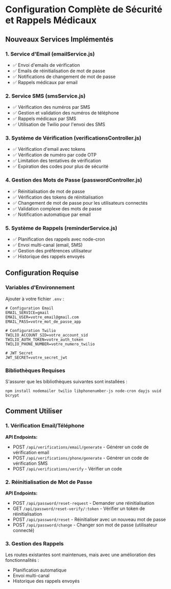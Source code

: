 # Configuration Complète de Sécurité et Rappels Médicaux

## Nouveaux Services Implémentés

### 1. Service d'Email (emailService.js)
- ✅ Envoi d'emails de vérification
- ✅ Emails de réinitialisation de mot de passe
- ✅ Notifications de changement de mot de passe
- ✅ Rappels médicaux par email

### 2. Service SMS (smsService.js)
- ✅ Vérification des numéros par SMS
- ✅ Gestion et validation des numéros de téléphone
- ✅ Rappels médicaux par SMS
- ✅ Utilisation de Twilio pour l'envoi des SMS

### 3. Système de Vérification (verificationsController.js)
- ✅ Vérification d'email avec tokens
- ✅ Vérification de numéro par code OTP
- ✅ Limitation des tentatives de vérification
- ✅ Expiration des codes pour plus de sécurité

### 4. Gestion des Mots de Passe (passwordController.js)
- ✅ Réinitialisation de mot de passe
- ✅ Vérification des tokens de réinitialisation
- ✅ Changement de mot de passe pour les utilisateurs connectés
- ✅ Validation complexe des mots de passe
- ✅ Notification automatique par email

### 5. Système de Rappels (reminderService.js)
- ✅ Planification des rappels avec node-cron
- ✅ Envoi multi-canal (email, SMS)
- ✅ Gestion des préférences utilisateur
- ✅ Historique des rappels envoyés

## Configuration Requise

### Variables d'Environnement

Ajouter à votre fichier `.env` :

```
# Configuration Email
EMAIL_SERVICE=gmail
EMAIL_USER=votre_email@gmail.com
EMAIL_PASS=votre_mot_de_passe_app

# Configuration Twilio
TWILIO_ACCOUNT_SID=votre_account_sid
TWILIO_AUTH_TOKEN=votre_auth_token
TWILIO_PHONE_NUMBER=votre_numero_twilio

# JWT Secret
JWT_SECRET=votre_secret_jwt
```

### Bibliothèques Requises

S'assurer que les bibliothèques suivantes sont installées :

```
npm install nodemailer twilio libphonenumber-js node-cron dayjs uuid bcrypt
```

## Comment Utiliser

### 1. Vérification Email/Téléphone

**API Endpoints:**
- POST `/api/verifications/email/generate` - Générer un code de vérification email
- POST `/api/verifications/phone/generate` - Générer un code de vérification SMS
- POST `/api/verifications/verify` - Vérifier un code

### 2. Réinitialisation de Mot de Passe

**API Endpoints:**
- POST `/api/password/reset-request` - Demander une réinitialisation
- GET `/api/password/reset-verify/:token` - Vérifier un token de réinitialisation
- POST `/api/password/reset` - Réinitialiser avec un nouveau mot de passe
- POST `/api/password/change` - Changer son mot de passe (utilisateur connecté)

### 3. Gestion des Rappels

Les routes existantes sont maintenues, mais avec une amélioration des fonctionnalités :
- Planification automatique
- Envoi multi-canal
- Historique des rappels envoyés
